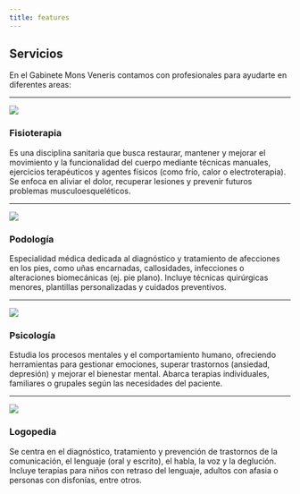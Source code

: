 ```yaml
---
title: features
---
```

## Servicios

En el Gabinete Mons Veneris contamos con profesionales para ayudarte en diferentes areas:

---
![](/img/icons/material-symbols/200/rounded/fisio.svg)
### Fisioterapia

Es una disciplina sanitaria que busca restaurar, mantener y mejorar el movimiento y la funcionalidad del cuerpo mediante técnicas manuales, ejercicios terapéuticos y agentes físicos (como frío, calor o electroterapia). Se enfoca en aliviar el dolor, recuperar lesiones y prevenir futuros problemas musculoesqueléticos.

---

![](img/icons/material-symbols/200/rounded/podologia.svg)
### Podología

Especialidad médica dedicada al diagnóstico y tratamiento de afecciones en los pies, como uñas encarnadas, callosidades, infecciones o alteraciones biomecánicas (ej. pie plano). Incluye técnicas quirúrgicas menores, plantillas personalizadas y cuidados preventivos.

---

![](img/icons/material-symbols/200/rounded/psicologia.svg)
### Psicología

Estudia los procesos mentales y el comportamiento humano, ofreciendo herramientas para gestionar emociones, superar trastornos (ansiedad, depresión) y mejorar el bienestar mental. Abarca terapias individuales, familiares o grupales según las necesidades del paciente.

---

![](img/icons/material-symbols/200/rounded/logopedia.svg)
### Logopedia

Se centra en el diagnóstico, tratamiento y prevención de trastornos de la comunicación, el lenguaje (oral y escrito), el habla, la voz y la deglución. Incluye terapias para niños con retraso del lenguaje, adultos con afasia o personas con disfonías, entre otros.